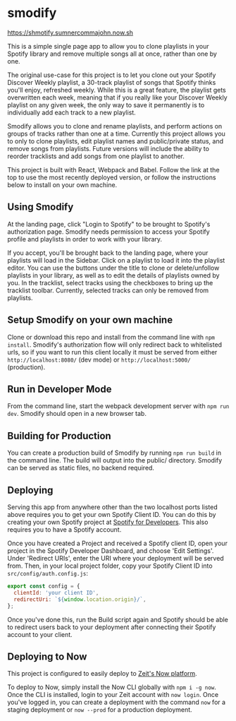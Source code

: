 # smodify
https://shmotify.sumnercommajohn.now.sh


This is a simple single page app to allow you to clone playlists in your Spotify library and remove multiple songs all at once, rather than one by one.


The original use-case for this project is to let you clone out your Spotify Discover Weekly playlist, a 30-track playlist of songs that Spotify thinks you'll enjoy, refreshed weekly. While this is a great feature, the playlist gets overwritten each week, meaning that if you really like your Discover Weekly playlist on any given week, the only way to save it permanently is to individually add each track to a new playlist.  

Smodify allows you to clone and rename playlists, and perform actions on groups of tracks rather than one at a time. Currently this project allows you to only to clone playlists, edit playlist names and public/private status, and remove songs from playlists. Future versions will include the ability to reorder tracklists and add songs from one playlist to another.


This project is built with React, Webpack and Babel. Follow the link at the top to use the most recently deployed version, or follow the instructions below to install on your own machine.

## Using Smodify
At the landing page, click "Login to Spotify" to be brought to Spotify's authorization page. Smodify needs permission to access your Spotify profile and playlists in order to work with your library.

If you accept, you'll be brought back to the landing page, where your playlists will load in the Sidebar. Click on a playlist to load it into the playlist editor. You can use the buttons under the title to clone or delete/unfollow playlists in your library, as well as to edit the details of playlists owned by you. In the tracklist, select tracks using the checkboxes to bring up the tracklist toolbar. Currently, selected tracks can only be removed from playlists. 

## Setup Smodify on your own machine
Clone or download this repo and install from the command line with `npm install`.
Smodify's authorization flow will only redirect back to whitelisted urls, so if you want to run this client locally it must be served from either `http://localhost:8080/` (dev mode) or `http://localhost:5000/` (production).

## Run in Developer Mode
From the command line, start the webpack development server with `npm run dev`. Smodify should open in a new browser tab.

## Building for Production
You can create a production build of Smodify by running `npm run build` in the command line. The build will output into the public/ directory. Smodify can be served as static files, no backend required.

## Deploying
Serving this app from anywhere other than the two localhost ports listed above requires you to get your own Spotify Client ID. You can do this by creating your own Spotify project at [Spotify for Developers](https://developer.spotify.com/dashboard/). This also requires you to have a Spotify account. 

Once you have created a Project and received a Spotify client ID, open your project in the Spotify Developer Dashboard, and choose 'Edit Settings'. Under 'Redirect URIs', enter the URI where your deployment will be served from. Then, in your local project folder, copy your Spotify Client ID into `src/config/auth.config.js`:

```javascript
export const config = {
  clientId: 'your client ID',
  redirectUri: `${window.location.origin}/`,
};
```

Once you've done this, run the Build script again and Spotify should be able to redirect users back to your deployment after connecting their Spotify account to your client. 

## Deploying to Now
This project is configured to easily deploy to [Zeit's Now platform](https://zeit.co/). 

To deploy to Now, simply install the Now CLI globally with `npm i -g now`. Once the CLI is installed, login to your Zeit account with `now login`. Once you've logged in, you can create a deployment with the command `now` for a staging deployment or `now --prod` for a production deployment.
